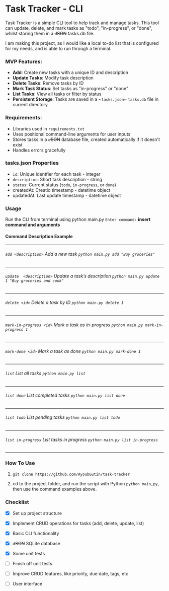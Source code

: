 # Task Tracker - CLI

Task Tracker is a simple CLI tool to help track and manage tasks. This tool can update, delete, and mark tasks as "todo", "in-progress", or "done", whilst storing them in a ~~JSON~~ tasks.db file. 

I am making this project, as I would like a local to-do list that is configured for my needs, and is able to run through a terminal.

### MVP Features:
- **Add**: Create new tasks with a unique ID and description
- **Update Tasks**: Modify task description
- **Delete Tasks**: Remove tasks by ID
- **Mark Task Status**: Set tasks as "in-progress" or "done"
- **List Tasks**: View all tasks or filter by status
- **Persistent Storage**: Tasks are saved in a ~`tasks.json`~ `tasks.db` file in current directory

### Requirements:
- Libraries used in `requirements.txt`
- Uses positional command-line arguments for user inputs
- Stores tasks in a ~~JSON~~ database file, created automatically if it doesn't exist
- Handles errors gracefully

### tasks.json Properties
- `id`: Unique identfier for each task - integer
- `description`: Short task description - string
- `status`: Current status (`todo`, `in-progress`, or `done`)
- createdAt: Creatio timestamp - datetime object
- updatedAt: Last update timestamp - datetime object

### Usage
Run the CLI from terminal using python main.py
`Enter command:`  **insert command and arguments**

#### Command	Description	Example
---
###### `add <description>` Add a new task `python main.py add "Buy groceries"`
---
###### `update  <description>`	Update a task’s description	`python main.py update 1 "Buy groceries and cook"`
---
###### `delete <id>` Delete a task by ID `python main.py delete 1`
---
###### `mark-in-progress <id>` Mark a task as in-progress `python main.py mark-in-progress 1`
---
###### `mark-done <id>`	Mark a task as done	`python main.py mark-done 1`
---
###### `list` List all tasks	`python main.py list`
---
###### `list done` List completed tasks	`python main.py list done`
---
###### `list todo` List pending tasks `python main.py list todo`
---
###### `list in-progress` List tasks in progress `python main.py list in-progress`
---


### How To Use
1) `git clone https://github.com/AyoubGutin/task-tracker`

2) cd to the project folder, and run the script with Python `python main,py`, then use the command examples above.


### Checklist
- [x] Set up project structure
- [x] Implement CRUD operations for tasks (add, delete, update, list)
- [x] Basic CLI functionality
- [x] ~~JSON~~ SQLite database
- [x] Some unit tests 
- [ ] Finish off unit tests
- [ ] Improve CRUD features, like priority, due date, tags, etc
- [ ] User interface

